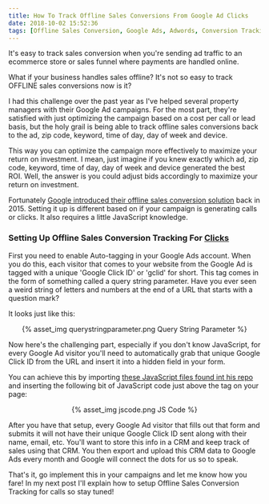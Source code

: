 ```yaml
---
title: How To Track Offline Sales Conversions From Google Ad Clicks
date: 2018-10-02 15:52:36
tags: [Offline Sales Conversion, Google Ads, Adwords, Conversion Tracking]
---
```


It's easy to track sales conversion when you're sending ad traffic to an ecommerce store or sales funnel where payments are handled online. 

What if your business handles sales offline? It's not so easy to track OFFLINE sales conversions now is it?

I had this challenge over the past year as I've helped several property managers with their Google Ad campaigns. For the most part, they're satisfied with just optimizing the campaign based on a cost per call or lead basis, but the holy grail is being able to track offline sales conversions back to the ad, zip code, keyword, time of day, day of week and device.

This way you can optimize the campaign more effectively to maximize your return on investment. I mean, just imagine if you knew exactly which ad, zip code, keyword, time of day, day of week and device generated the best ROI. Well, the answer is you could adjust bids accordingly to maximize your return on investment.

Fortunately [Google introduced their offline sales conversion solution](https://support.google.com/google-ads/answer/2998031?hl=en) back in 2015. Setting it up is different based on if your campaign is generating calls or clicks. It also requires a little JavaScript knowledge.

<h3>Setting Up Offline Sales Conversion Tracking For <u>Clicks</u></h3>

First you need to enable Auto-tagging in your Google Ads account. When you do this, each visitor that comes to your website from the Google Ad is tagged with a unique 'Google Click ID' or 'gclid' for short. This tag comes in the form of something called a query string parameter. Have you ever seen a weird string of letters and numbers at the end of a URL that starts with a question mark?

It looks just like this:

<center>{% asset_img querystringparameter.png Query String Parameter %}</center>

Now here's the challenging part, especially if you don't know JavaScript, for every Google Ad visitor you'll need to automatically grab that unique Google Click ID from the URL and insert it into a hidden field in your form. 

You can achieve this by importing [these JavaScript files found int his repo](https://github.com/travishorn/qs) and inserting the following bit of JavaScript code just above the </body> tag on your page:

<center>{% asset_img jscode.png JS Code %}</center>

After you have that setup, every Google Ad visitor that fills out that form and submits it will not have their unique Google Click ID sent along with their name, email, etc. You'll want to store this info in a CRM and keep track of sales using that CRM. You then export and upload this CRM data to Google Ads every month and Google will connect the dots for us so to speak.

That's it, go implement this in your campaigns and let me know how you fare! In my next post I'll explain how to setup Offline Sales Conversion Tracking for calls so stay tuned!


